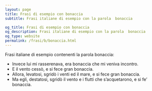 ```yaml
---
layout: page
title: Frasi di esempio con bonaccia 
subtitle: Frasi italiane di esempio con la parola  bonaccia

og_title: Frasi di esempio con bonaccia 
og_description: Frasi italiane di esempio con la parola  bonaccia
og_type: website
permalink: /frasi/b/bonaccia.html
---
```


Frasi italiane di esempio contenenti la parola bonaccia:


- Invece lui mi rasserenava, era bonaccia che mi veniva incontro.
- E il vento cessò, e si fece gran bonaccia.
- Allora, levatosi, sgridò i venti ed il mare, e si fece gran bonaccia.
- Ma egli, destatosi, sgridò il vento e i flutti che s’acquetarono, e si fe’ bonaccia.
